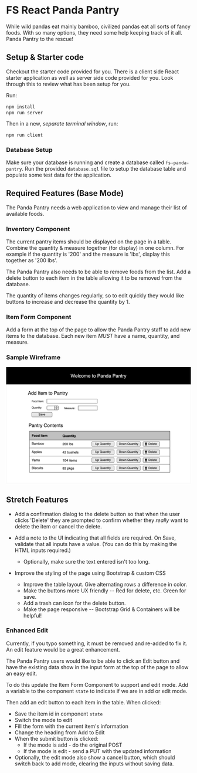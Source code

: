 # FS React Panda Pantry

While wild pandas eat mainly bamboo, civilized pandas eat all sorts of fancy foods. With so many options, they need some help keeping track of it all. Panda Pantry to the rescue!

## Setup & Starter code

Checkout the starter code provided for you. There is a client side React starter application as well as server side code provided for you. Look through this to review what has been setup for you.

Run:
```
npm install
npm run server
```

Then in a new, _separate terminal window_, run:
```
npm run client
```

### Database Setup
Make sure your database is running and create a database called `fs-panda-pantry`. Run the provided `database.sql` file to setup the database table and populate some test data for the application. 


## Required Features (Base Mode)

The Panda Pantry needs a web application to view and manage their list of available foods.  

### Inventory Component
The current pantry items should be displayed on the page in a table. Combine the quantity & measure together (for display) in one column. For example if the quantity is '200' and the measure is 'lbs', display this together as '200 lbs'. 

The Panda Pantry also needs to be able to remove foods from the list. Add a delete button to each item in the table allowing it to be removed from the database.

The quantity of items changes regularly, so to edit quickly they would like buttons to increase and decrease the quantity by 1.  

### Item Form Component

Add a form at the top of the page to allow the Panda Pantry staff to add new items to the database. Each new item *MUST* have a name, quantity, and measure.


### Sample Wireframe

![wireframe](panda-pantry-wireframe.png)


## Stretch Features 

- Add a confirmation dialog to the delete button so that when the user clicks 'Delete' they are prompted to confirm whether they *really* want to delete the item or cancel the delete. 

- Add a note to the UI indicating that all fields are required.  On Save, validate that all inputs have a value. (You can do this by making the HTML inputs required.)  
  - Optionally, make sure the text entered isn't too long.

- Improve the styling of the page using Bootstrap & custom CSS
  - Improve the table layout. Give alternating rows a difference in color.
  - Make the buttons more UX friendly -- Red for delete, etc. Green for save.
  - Add a trash can icon for the delete button.
  - Make the page responsive -- Bootstrap Grid & Containers will be helpful!

### Enhanced Edit

Currently, if you typo something, it must be removed and re-added to fix it. An edit feature would be a great enhancement. 

The Panda Pantry users would like to be able to click an Edit button and have the existing data show in the input form at the top of the page to allow an easy edit. 

To do this update the Item Form Component to support and edit mode. Add a variable to the component `state` to indicate if we are in add or edit mode. 

Then add an edit button to each item in the table. When clicked:

- Save the item id in component `state`
- Switch the mode to edit
- Fill the form with the current item's information
- Change the heading from Add to Edit 
- When the submit button is clicked:
  - If the mode is add - do the original POST
  - If the mode is edit - send a PUT with the updated information
- Optionally, the edit mode also show a cancel button, which should switch back to add mode, clearing the inputs without saving data.